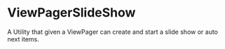 # ViewPagerSlideShow
A Utility that given a ViewPager can create and start a slide show or auto next items.

